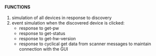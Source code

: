 #### FUNCTIONS ####
1. simulation of all devices in response to discovery
2. event simulation when the discovered device is clicked:
   - response to get-pw
   - response to get-status
   - response to get-hw-version
   - response to cyclical get data from scanner messages to maintain connection with the GUI
  
